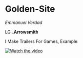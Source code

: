 # Golden-Site
*Emmanuel Verdad*

LG _**Arrowsmith**

I Make Trailers For Games, Example:

[![Watch the video](https://i9.ytimg.com/vi_webp/p3h5JR6c2BY/maxresdefault.webp?v=63bc0c7e&sqp=CNjq_Z0G&rs=AOn4CLA9RiCsxKv-qexgWjgb7dK7sed-tQ)](https://www.youtube.com/watch?v=p3h5JR6c2BY&ab)
